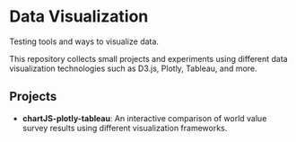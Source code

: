 # Data Visualization

Testing tools and ways to visualize data.

This repository collects small projects and experiments using different data visualization technologies such as D3.js, Plotly, Tableau, and more.

## Projects

- **chartJS-plotly-tableau**: An interactive comparison of world value survey results using different visualization frameworks.
